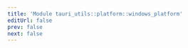 ```yaml
---
title: 'Module tauri_utils::platform::windows_platform'
editUrl: false
prev: false
next: false
---
```




